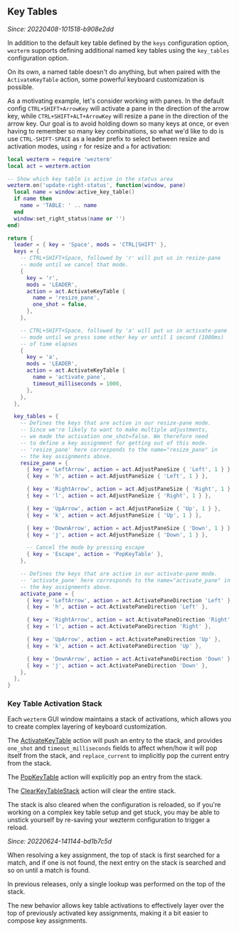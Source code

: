 ## Key Tables

*Since: 20220408-101518-b908e2dd*

In addition to the default key table defined by the `keys` configuration
option, `wezterm` supports defining additional named key tables using the
`key_tables` configuration option.

On its own, a named table doesn't do anything, but when paired with the
`ActivateKeyTable` action, some powerful keyboard customization is possible.

As a motivating example, let's consider working with panes. In the default
config `CTRL+SHIFT+ArrowKey` will activate a pane in the direction of the arrow
key, while `CTRL+SHIFT+ALT+ArrowKey` will resize a pane in the direction of the
arrow key.  Our goal is to avoid holding down so many keys at once, or even
having to remember so many key combinations, so what we'd like to do is use
`CTRL-SHIFT-SPACE` as a leader prefix to select between resize and activation
modes, using `r` for resize and `a` for activation:

```lua
local wezterm = require 'wezterm'
local act = wezterm.action

-- Show which key table is active in the status area
wezterm.on('update-right-status', function(window, pane)
  local name = window:active_key_table()
  if name then
    name = 'TABLE: ' .. name
  end
  window:set_right_status(name or '')
end)

return {
  leader = { key = 'Space', mods = 'CTRL|SHIFT' },
  keys = {
    -- CTRL+SHIFT+Space, followed by 'r' will put us in resize-pane
    -- mode until we cancel that mode.
    {
      key = 'r',
      mods = 'LEADER',
      action = act.ActivateKeyTable {
        name = 'resize_pane',
        one_shot = false,
      },
    },

    -- CTRL+SHIFT+Space, followed by 'a' will put us in activate-pane
    -- mode until we press some other key or until 1 second (1000ms)
    -- of time elapses
    {
      key = 'a',
      mods = 'LEADER',
      action = act.ActivateKeyTable {
        name = 'activate_pane',
        timeout_milliseconds = 1000,
      },
    },
  },

  key_tables = {
    -- Defines the keys that are active in our resize-pane mode.
    -- Since we're likely to want to make multiple adjustments,
    -- we made the activation one_shot=false. We therefore need
    -- to define a key assignment for getting out of this mode.
    -- 'resize_pane' here corresponds to the name="resize_pane" in
    -- the key assignments above.
    resize_pane = {
      { key = 'LeftArrow', action = act.AdjustPaneSize { 'Left', 1 } },
      { key = 'h', action = act.AdjustPaneSize { 'Left', 1 } },

      { key = 'RightArrow', action = act.AdjustPaneSize { 'Right', 1 } },
      { key = 'l', action = act.AdjustPaneSize { 'Right', 1 } },

      { key = 'UpArrow', action = act.AdjustPaneSize { 'Up', 1 } },
      { key = 'k', action = act.AdjustPaneSize { 'Up', 1 } },

      { key = 'DownArrow', action = act.AdjustPaneSize { 'Down', 1 } },
      { key = 'j', action = act.AdjustPaneSize { 'Down', 1 } },

      -- Cancel the mode by pressing escape
      { key = 'Escape', action = 'PopKeyTable' },
    },

    -- Defines the keys that are active in our activate-pane mode.
    -- 'activate_pane' here corresponds to the name="activate_pane" in
    -- the key assignments above.
    activate_pane = {
      { key = 'LeftArrow', action = act.ActivatePaneDirection 'Left' },
      { key = 'h', action = act.ActivatePaneDirection 'Left' },

      { key = 'RightArrow', action = act.ActivatePaneDirection 'Right' },
      { key = 'l', action = act.ActivatePaneDirection 'Right' },

      { key = 'UpArrow', action = act.ActivatePaneDirection 'Up' },
      { key = 'k', action = act.ActivatePaneDirection 'Up' },

      { key = 'DownArrow', action = act.ActivatePaneDirection 'Down' },
      { key = 'j', action = act.ActivatePaneDirection 'Down' },
    },
  },
}
```

### Key Table Activation Stack

Each `wezterm` GUI window maintains a stack of activations, which allows you to
create complex layering of keyboard customization.

The [ActivateKeyTable](lua/keyassignment/ActivateKeyTable.md) action will push
an entry to the stack, and provides `one_shot` and `timeout_milliseconds`
fields to affect when/how it will pop itself from the stack, and
`replace_current` to implicitly pop the current entry from the stack.

The [PopKeyTable](lua/keyassignment/PopKeyTable.md) action will explicitly pop
an entry from the stack.

The [ClearKeyTableStack](lua/keyassignment/ClearKeyTableStack.md) action will
clear the entire stack.

The stack is also cleared when the configuration is reloaded, so if you're
working on a complex key table setup and get stuck, you may be able to unstick
yourself by re-saving your wezterm configuration to trigger a reload.

*Since: 20220624-141144-bd1b7c5d*

When resolving a key assignment, the top of stack is first searched for a match,
and if one is not found, the next entry on the stack is searched and so on until a match is found.

In previous releases, only a single lookup was performed on the top of the stack.

The new behavior allows key table activations to effectively layer over the top
of previously activated key assignments, making it a bit easier to compose key
assignments.

